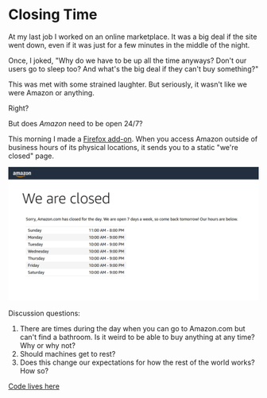 # Closing Time

At my last job I worked on an online marketplace. It was a big deal if the site
went down, even if it was just for a few minutes in the middle of the night.

Once, I joked, "Why do we have to be up all the time anyways? Don't our users go
to sleep too? And what's the big deal if they can't buy something?"

This was met with some strained laughter. But seriously, it wasn't like we were
Amazon or anything.

Right?

But does *Amazon* need to be open 24/7?

This morning I made a [Firefox
add-on](https://addons.mozilla.org/en-US/firefox/addon/closing-time/). When you
access Amazon outside of business hours of its physical locations, it sends you
to a static "we're closed" page.

![A screenshot of a "Sorry, we're closed" page on Amazon.com](/static/img/closing-time-scrot.png)

Discussion questions:

1. There are times during the day when you can go to Amazon.com but can't find a
   bathroom. Is it weird to be able to buy anything at any time? Why or why not?
2. Should machines get to rest?
3. Does this change our expectations for how the rest of the world works? How so?

[Code lives here](https://github.com/jdangerx/closing-time)
